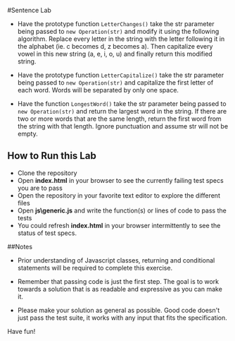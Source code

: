 #Sentence Lab

+ Have the prototype function `LetterChanges()` take the str parameter being passed to `new Operation(str)` and modify it using the following algorithm. Replace every letter in the string with the letter following it in the alphabet (ie. c becomes d, z becomes a). Then capitalize every vowel in this new string (a, e, i, o, u) and finally return this modified string.

+ Have the prototype function `LetterCapitalize()` take the str parameter being passed to `new Operation(str)` and capitalize the first letter of each word. Words will be separated by only one space.

+ Have the function `LongestWord()` take the str parameter being passed to `new Operation(str)` and return the largest word in the string. If there are two or more words that are the same length, return the first word from the string with that length. Ignore punctuation and assume str will not be empty.



## How to Run this Lab

+ Clone the repository
+ Open **index.html** in your browser to see the currently failing test specs you are to pass
+ Open the repository in your favorite text editor to explore the different files
+ Open **js\generic.js** and write the function(s) or lines of code to pass the tests
+ You could refresh **index.html** in your browser intermittently to see the status of test specs.


##Notes

+ Prior understanding of Javascript classes, returning and conditional statements will be required to complete this exercise.

+ Remember that passing code is just the first step. The goal is to work towards a solution that is as readable and expressive as you can make
it.

+ Please make your solution as general as possible. Good code doesn't just pass the test suite, it works with any input that fits the specification.

Have fun!

